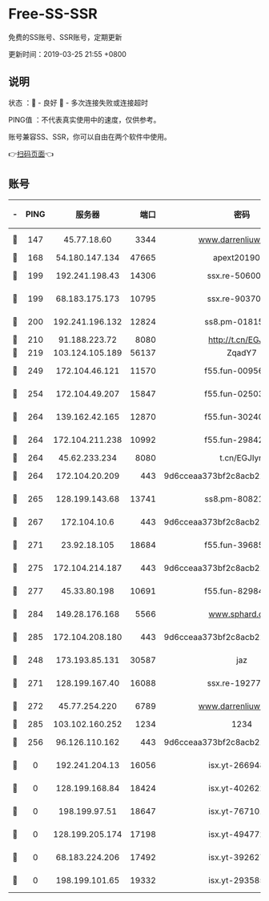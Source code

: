 # Free-SS-SSR

免费的SS账号、SSR账号，定期更新

更新时间：2019-03-25 21:55 +0800

## 说明

状态     ：🙂 - 良好 🙁 - 多次连接失败或连接超时

PING值   ：不代表真实使用中的速度，仅供参考。

账号兼容SS、SSR，你可以自由在两个软件中使用。

👉[扫码页面](https://liesauer.github.io/Free-SS-SSR/)👈

## 账号

|-|PING|服务器|端口|密码|加密方式|区域|
|:----:|:----:|:-----:|-----:|:----:|:----:|:----:|
|🙂|147|45.77.18.60|3344|www.darrenliuwei.com|aes-256-cfb|JP|
|🙂|168|54.180.147.134|47665|apext2019001|chacha20|KR|
|🙂|199|192.241.198.43|14306|ssx.re-50600808|aes-256-cfb|US|
|🙂|199|68.183.175.173|10795|ssx.re-90370518|aes-256-cfb|US|
|🙂|200|192.241.196.132|12824|ss8.pm-01815174|aes-256-cfb|US|
|🙂|210|91.188.223.72|8080|http://t.cn/EGJIyrl|rc4-md5|RU|
|🙂|219|103.124.105.189|56137|ZqadY7|chacha20|CN|
|🙂|249|172.104.46.121|11570|f55.fun-00956881|aes-256-cfb|SG|
|🙂|254|172.104.49.207|15847|f55.fun-02503787|aes-256-cfb|SG|
|🙂|264|139.162.42.165|12870|f55.fun-30240273|aes-256-cfb|SG|
|🙂|264|172.104.211.238|10992|f55.fun-29842586|aes-256-cfb|US|
|🙂|264|45.62.233.234|8080|t.cn/EGJIyrl|rc4-md5|CA|
|🙂|264|172.104.20.209|443|9d6cceaa373bf2c8acb22e60b6a58be6|aes-256-cfb|US|
|🙂|265|128.199.143.68|13741|ss8.pm-80821206|aes-256-cfb|SG|
|🙂|267|172.104.10.6|443|9d6cceaa373bf2c8acb22e60b6a58be6|aes-256-cfb|US|
|🙂|271|23.92.18.105|18684|f55.fun-39685048|aes-256-cfb|US|
|🙂|275|172.104.214.187|443|9d6cceaa373bf2c8acb22e60b6a58be6|aes-256-cfb|US|
|🙂|277|45.33.80.198|10691|f55.fun-82984972|aes-256-cfb|US|
|🙂|284|149.28.176.168|5566|www.sphard.com|aes-256-cfb|AU|
|🙂|285|172.104.208.180|443|9d6cceaa373bf2c8acb22e60b6a58be6|aes-256-cfb|US|
|🙂|248|173.193.85.131|30587|jaz|aes-256-cfb|US|
|🙂|271|128.199.167.40|16088|ssx.re-19277467|aes-256-cfb|SG|
|🙂|272|45.77.254.220|6789|www.darrenliuwei.com|aes-256-cfb|SG|
|🙂|285|103.102.160.252|1234|1234|rc4-md5|JP|
|🙁|256|96.126.110.162|443|9d6cceaa373bf2c8acb22e60b6a58be6|aes-256-cfb|US|
|🙁|0|192.241.204.13|16056|isx.yt-26694898|aes-256-cfb|US|
|🙁|0|128.199.168.84|18424|isx.yt-40262228|aes-256-cfb|SG|
|🙁|0|198.199.97.51|18647|isx.yt-76710107|aes-256-cfb|US|
|🙁|0|128.199.205.174|17198|isx.yt-49477216|aes-256-cfb|SG|
|🙁|0|68.183.224.206|17492|isx.yt-39262764|aes-256-cfb|SG|
|🙁|0|198.199.101.65|19332|isx.yt-29358597|aes-256-cfb|US|
